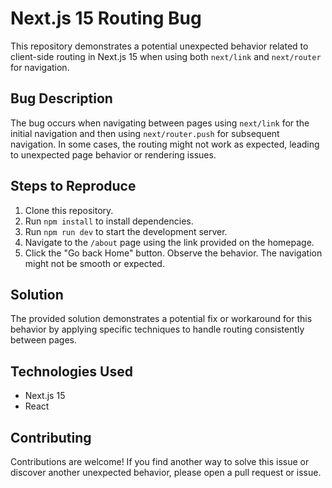 # Next.js 15 Routing Bug

This repository demonstrates a potential unexpected behavior related to client-side routing in Next.js 15 when using both `next/link` and `next/router` for navigation.

## Bug Description
The bug occurs when navigating between pages using `next/link` for the initial navigation and then using `next/router.push` for subsequent navigation. In some cases, the routing might not work as expected, leading to unexpected page behavior or rendering issues.

## Steps to Reproduce
1. Clone this repository.
2. Run `npm install` to install dependencies.
3. Run `npm run dev` to start the development server.
4. Navigate to the `/about` page using the link provided on the homepage.
5. Click the "Go back Home" button. Observe the behavior. The navigation might not be smooth or expected. 

## Solution
The provided solution demonstrates a potential fix or workaround for this behavior by applying specific techniques to handle routing consistently between pages.

## Technologies Used
* Next.js 15
* React

## Contributing
Contributions are welcome! If you find another way to solve this issue or discover another unexpected behavior, please open a pull request or issue.